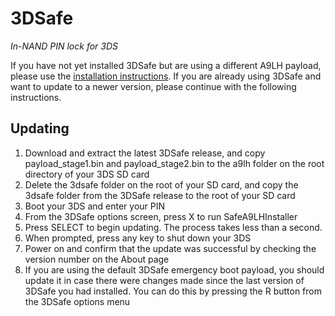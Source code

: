 # 3DSafe
*In-NAND PIN lock for 3DS*

If you have not yet installed 3DSafe but are using a different A9LH payload, please use the [installation instructions](INSTALLATION.md). If you are already using 3DSafe and want to update to a newer version, please continue with the following instructions.

## Updating
1. Download and extract the latest 3DSafe release, and copy payload_stage1.bin and payload_stage2.bin to the a9lh folder on the root directory of your 3DS SD card
2. Delete the 3dsafe folder on the root of your SD card, and copy the 3dsafe folder from the 3DSafe release to the root of your SD card
3. Boot your 3DS and enter your PIN
4. From the 3DSafe options screen, press X to run SafeA9LHInstaller
5. Press SELECT to begin updating. The process takes less than a second.
6. When prompted, press any key to shut down your 3DS
7. Power on and confirm that the update was successful by checking the version number on the About page
8. If you are using the default 3DSafe emergency boot payload, you should update it in case there were changes made since the last version of 3DSafe you had installed. You can do this by pressing the R button from the 3DSafe options menu
